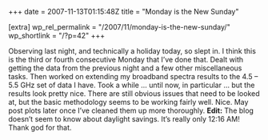 +++
date = 2007-11-13T01:15:48Z
title = "Monday is the New Sunday"

[extra]
wp_rel_permalink = "/2007/11/monday-is-the-new-sunday/"
wp_shortlink = "/?p=42"
+++

Observing last night, and technically a holiday today, so slept in. I think
this is the third or fourth consecutive Monday that I’ve done that.  Dealt
with getting the data from the previous night and a few other miscellaneous
tasks. Then worked on extending my broadband spectra results to the 4.5 – 5.5
GHz set of data I have. Took a while … until now, in particular … but the
results look pretty nice. There are still obvious issues that need to be
looked at, but the basic methodology seems to be working fairly well. Nice.
May post plots later once I’ve cleaned them up more thoroughly.  **Edit:** The
blog doesn’t seem to know about daylight savings. It’s really only 12:16 AM!
Thank god for that.
